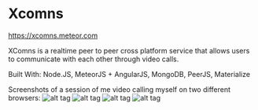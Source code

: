 # Xcomns
https://xcomns.meteor.com

XComns is a realtime peer to peer cross platform service that allows users to communicate with each other through video calls.

Built With: 
Node.JS, MeteorJS + AngularJS, MongoDB, PeerJS, Materialize

Screenshots of a session of me video calling myself on two different browsers: 
![alt tag](http://i.imgur.com/sFBGqWe.png)
![alt tag](http://i.imgur.com/1cnCHy4.png)
![alt tag](http://i.imgur.com/xcqiv4U.png)
![alt tag](http://i.imgur.com/Jo1f5Vn.png)
